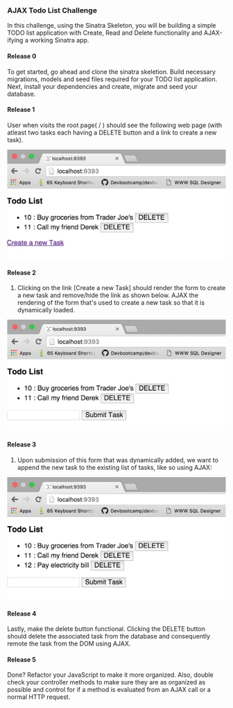 ### AJAX Todo List Challenge

In this challenge, using the Sinatra Skeleton, you will be building a simple TODO list application with Create, Read and Delete functionality and AJAX-ifying a working Sinatra app.

#### Release 0

To get started, go ahead and clone the sinatra skeletion. Build necessary migrations, models and seed files required for your TODO list application. Next, install your dependencies and create, migrate and seed your database.

#### Release 1

User when visits the root page( / ) should see the following web page (with atleast two tasks each having a DELETE button and a link to create a new task).

![create-new-task](pic1.png)

#### Release 2

1. Clicking on the link [Create a new Task] should render the form to create a new task and remove/hide the link as shown below.  AJAX the rendering of the form that's used to create a new task so that it is dynamically loaded. 

![render-form](pic2.png)

#### Release 3

1. Upon submission of this form that was dynamically added, we want to append the new task to the existing list of tasks, like so using AJAX:

![render-form](pic3.png)

#### Release 4

Lastly, make the delete button functional. Clicking the DELETE button should delete the associated task from the database and consequently remote the task from the DOM using AJAX. 

#### Release 5

Done? Refactor your JavaScript to make it more organized. Also, double check your controller methods to make sure they are as organized as possible and control for if a method is evaluated from an AJAX call or a normal HTTP request.

